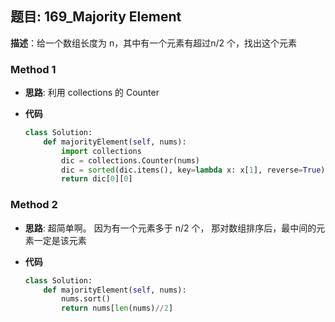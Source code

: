 ## 题目:  169_Majority Element

**描述**：给一个数组长度为 n，其中有一个元素有超过n/2 个，找出这个元素

### Method 1

- **思路**: 利用 collections 的 Counter

  

- **代码**

  ```python
  class Solution:
      def majorityElement(self, nums):
          import collections
          dic = collections.Counter(nums)
          dic = sorted(dic.items(), key=lambda x: x[1], reverse=True)
          return dic[0][0]
  ```

  

### Method 2

- **思路**: 超简单啊。 因为有一个元素多于 n/2 个， 那对数组排序后，最中间的元素一定是该元素

  

- **代码**

  ```python 
  class Solution:
      def majorityElement(self, nums):
          nums.sort()
          return nums[len(nums)//2]
  ```

  











